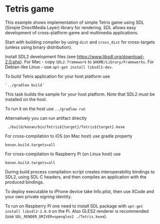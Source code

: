 # Tetris game

This example shows implementation of simple Tetris game using SDL
(Simple DirectMedia Layer) library for rendering. SDL allows easy development
of cross-platform game and multimedia applications.

Start with building compiler by using `dist` and `cross_dist` for cross-targets (unless
using binary distribution).

Install SDL2 development files (see https://www.libsdl.org/download-2.0.php). For Mac -
copy `SDL2.framework` to `$HOME/Library/Frameworks`. For Debian-like Linux -
use `apt-get install libsdl2-dev`.

To build Tetris application for your host platform use 
    
    `../gradlew build` 
    
This task builds the sample for your host platform. Note that SDL2 must be installed on the host.

To run it on the host use `../gradlew run`

Alternatively you can run artifact directly 

     ./build/konan/bin/Tetris${target}/Tetris${target}.kexe

For cross-compilation to iOS (on Mac host) use gradle property

	konan.build.targets=all
    
For cross-compilation to Raspberry Pi (on Linux host) use

	konan.build.targets=all

During build process compilation script creates interoperability bindings to SDL2, using SDL C headers,
and then compiles an application with the produced bindings.

To deploy executable to iPhone device take Info.plist, then use XCode and your own private signing identity.

To run on Raspberry Pi one need to install SDL package with `apt-get install libsdl2-2.0.0` on the Pi. 
Also GLES2 renderer is recommended (use `SDL_RENDER_DRIVER=opengles2 ./Tetris.kexe`).

